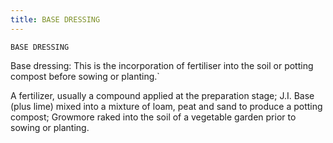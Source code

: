 ```yaml
---
title: BASE DRESSING
---
```

`BASE DRESSING`

Base dressing: This is the incorporation of fertiliser into the soil or potting compost before sowing or planting.`

A fertilizer, usually a compound applied at the preparation stage;
J.I. Base (plus lime) mixed into a mixture of loam, peat and sand to produce a potting compost;
Growmore raked into the soil of a vegetable garden prior to sowing or planting.
